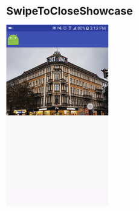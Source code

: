 # SwipeToCloseShowcase

![alt tag](https://raw.githubusercontent.com/ivanfenenko/SwipeToCloseShowcase/master/giphy.gif)
